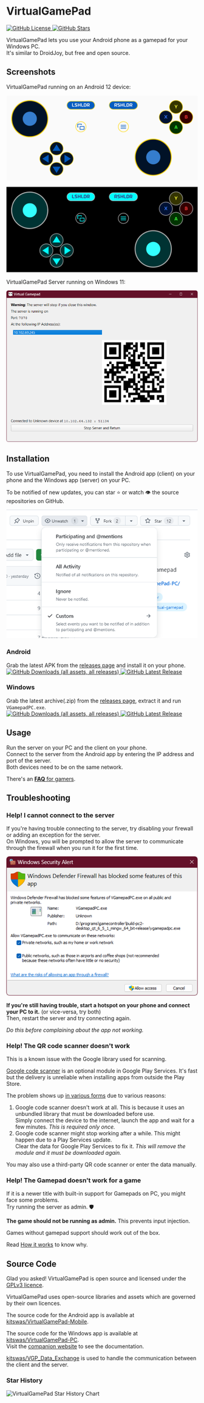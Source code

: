 # VirtualGamePad

[![GitHub License](https://img.shields.io/github/license/kitswas/VirtualGamePad)
![GitHub Stars](https://img.shields.io/github/stars/kitswas/VirtualGamePad?style=social)](https://github.com/kitswas/VirtualGamePad/)

VirtualGamePad lets you use your Android phone as a gamepad for your Windows PC.  
It's similar to DroidJoy, but free and open source.

## Screenshots

VirtualGamePad running on an Android 12 device:

![VirtualGamePad](assets/VGP.svg)

![VirtualGamePad Dark](assets/VGP_night.svg)

VirtualGamePad Server running on Windows 11:

![VirtualGamePad Server](assets/VGP_Server.png)

## Installation

To use VirtualGamePad, you need to install the Android app (client) on your phone and the Windows app (server) on your PC.

To be notified of new updates, you can star ⭐ or watch 👁️ the source repositories on GitHub.

![GitHub Star and Watch](assets/GitHub_Star_Watch.png)

### Android

Grab the latest APK from the [releases page](https://github.com/kitswas/VirtualGamePad-Mobile/releases) and install it on your phone.  
[![GitHub Downloads (all assets, all releases)](https://img.shields.io/github/downloads/kitswas/VirtualGamePad-Mobile/total)
![GitHub Latest Release](https://img.shields.io/github/v/release/kitswas/VirtualGamePad-Mobile?logo=github)](https://github.com/kitswas/VirtualGamePad-Mobile/releases/latest)

### Windows

Grab the latest archive(.zip) from the [releases page](https://github.com/kitswas/VirtualGamePad-PC/releases), extract it and run `VGamepadPC.exe`.  
[![GitHub Downloads (all assets, all releases)](https://img.shields.io/github/downloads/kitswas/VirtualGamePad-PC/total)
![GitHub Latest Release](https://img.shields.io/github/v/release/kitswas/VirtualGamePad-PC?logo=github)](https://github.com/kitswas/VirtualGamePad-PC/releases/latest)

## Usage

Run the server on your PC and the client on your phone.  
Connect to the server from the Android app by entering the IP address and port of the server.  
Both devices need to be on the same network.

There's an [**FAQ** for gamers](FAQ.md).

## Troubleshooting

### Help! I cannot connect to the server

If you're having trouble connecting to the server, try disabling your firewall or adding an exception for the server.  
On Windows, you will be prompted to allow the server to communicate through the firewall when you run it for the first time.

![Firewall](assets/VGP_UAC_Dialog.png)

**If you're still having trouble, start a hotspot on your phone and connect your PC to it.** (or vice-versa, try both)  
Then, restart the server and try connecting again.

_Do this before complaining about the app not working._

### Help! The QR code scanner doesn't work

This is a known issue with the Google library used for scanning.

[Google code scanner](https://developers.google.com/ml-kit/vision/barcode-scanning/code-scanner) is an optional module in Google Play Services. It's fast but the delivery is unreliable when installing apps from outside the Play Store.

The problem shows up [in various forms](https://stackoverflow.com/questions/tagged/barcode-scanner+android+google-mlkit) due to various reasons:

1. Google code scanner doesn't work at all. This is because it uses an unbundled library that must be downloaded before use.  
Simply connect the device to the internet, launch the app and wait for a few minutes. _This is required only once._
2. Google code scanner might stop working after a while. This might happen due to a Play Services update.  
Clear the data for Google Play Services to fix it. _This will remove the module and it must be downloaded again._

You may also use a third-party QR code scanner or enter the data manually.

### Help! The Gamepad doesn't work for a game

If it is a newer title with built-in support for Gamepads on PC, you might face some problems.  
Try running the server as admin. 🛡️

**The game should not be running as admin.** This prevents input injection.

Games without gamepad support should work out of the box.

Read [How it works](https://kitswas.github.io/VirtualGamePad-PC/#how-it-works) to know why.

## Source Code

Glad you asked! VirtualGamePad is open source and licensed under the [GPLv3 licence](LICENCE.TXT).

VirtualGamePad uses open-source libraries and assets which are governed by their own licences.

The source code for the Android app is available at [kitswas/VirtualGamePad-Mobile](https://github.com/kitswas/VirtualGamePad-Mobile).

The source code for the Windows app is available at [kitswas/VirtualGamePad-PC](https://github.com/kitswas/VirtualGamePad-PC).  
Visit the [companion website](https://kitswas.github.io/VirtualGamePad-PC/) to see the documentation.

[kitswas/VGP_Data_Exchange](https://github.com/kitswas/VGP_Data_Exchange/) is used to handle the communication between the client and the server.

### Star History

<picture>
 <source media="(prefers-color-scheme: dark)" srcset="https://api.star-history.com/svg?repos=kitswas/VirtualGamePad,kitswas/VirtualGamePad-PC,kitswas/VirtualGamePad-Mobile&type=Date&theme=dark" />
 <source media="(prefers-color-scheme: light)" srcset="https://api.star-history.com/svg?repos=kitswas/VirtualGamePad,kitswas/VirtualGamePad-PC,kitswas/VirtualGamePad-Mobile&type=Date" />
 <img loading="lazy" alt="VirtualGamePad Star History Chart" src="https://api.star-history.com/svg?repos=kitswas/VirtualGamePad,kitswas/VirtualGamePad-PC,kitswas/VirtualGamePad-Mobile&type=Date" />
</picture>
